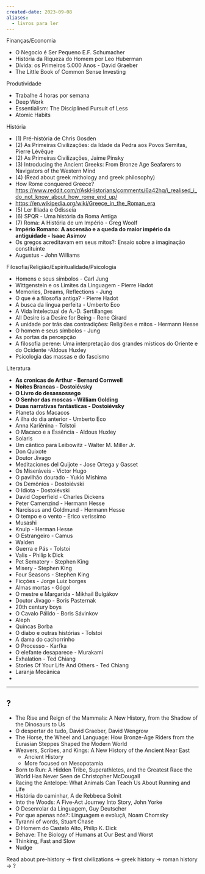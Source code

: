 ```yaml
---
created-date: 2023-09-08
aliases:
  - livros para ler
---
```


Finanças/Economia
- O Negocio é Ser Pequeno E.F. Schumacher 
- História da Riqueza do Homem por Leo Huberman
- Dívida: os Primeiros 5.000 Anos - David Graeber 
- The Little Book of Common Sense Investing


Produtividade
- Trabalhe 4 horas por semana
- Deep Work
- Essentialism: The Disciplined Pursuit of Less 
- Atomic Habits

História
- (1) Pré-história de Chris Gosden
- (2) As Primeiras Civilizações: da Idade da Pedra aos Povos Semitas, Pierre Lévêque
- (2) As Primeiras Civilizações, Jaime Pinsky 
- (3) Introducing the Ancient Greeks: From Bronze Age Seafarers to Navigators of the Western Mind
- (4) (Read about greek mithology and greek philosophy)
- How Rome conquered Greece? https://www.reddit.com/r/AskHistorians/comments/6a42hq/i_realised_i_do_not_know_about_how_rome_end_up/
- https://en.wikipedia.org/wiki/Greece_in_the_Roman_era
- (5) Ler Illiada e Odisseia
- (6) SPQR - Uma história da Roma Antiga
- (7) Roma: A História de um Império - Greg Woolf
- **Império Romano: A ascensão e a queda do maior império da antiguidade - Isaac Asimov**
- Os gregos acreditavam em seus mitos?: Ensaio sobre a imaginação constituinte
- Augustus - John Williams

Filosofia/Religião/Espiritualidade/Psicologia
- Homens e seus símbolos - Carl Jung
- Wittgenstein e os Limites da Linguagem - Pierre Hadot
- Memories, Dreams, Reflections - Jung
- O que é a filosofia antiga? - Pierre Hadot 
- A busca da língua perfeita - Umberto Eco
-  A Vida Intelectual de A.-D. Sertillanges 
- All Desire is a Desire for Being - Rene Girard
- A unidade por trás das contradições: Religiões e mitos - Hermann Hesse
- O homem e seus símbolos - Jung
- As portas da percepção
- A filosofia perene: Uma interpretação dos grandes místicos do Oriente e do Ocidente -Aldous Huxley
- Psicologia das massas e do fascismo

Literatura
- **As cronicas de Arthur - Bernard Cornwell**
- **Noites Brancas - Dostoiévsky**
- **O Livro do desassossego**
- **O Senhor das moscas - William Golding**
- **Duas narrativas fantásticas - Dostoiévsky**
- Planeta dos Macacos
- A ilha do dia anterior - Umberto Eco
- Anna Kariênina - Tolstoi
- O Macaco e a Essência - Aldous Huxley
- Solaris
- Um cântico para Leibowitz - Walter M. Miller Jr.
- Don Quixote
- Doutor Jivago
- Meditaciones del Quijote - Jose Ortega y Gasset 
- Os Miseráveis - Victor Hugo
- O pavilhão dourado - Yukio Mishima
- Os Demônios - Dostoiévski
- O Idiota - Dostoiévski
- David Coperfield - Charles Dickens
- Peter Camenzind - Hermann Hesse
- Narcissus and Goldmund - Hermann Hesse
- O tempo e o vento - Erico verissimo
- Musashi
- Knulp - Herman Hesse
- O Estrangeiro - Camus
- Walden
- Guerra e Pás - Tolstoi
- Valis - Philip k Dick
- Pet Sematery - Stephen King
- Misery - Stephen King
- Four Seasons - Stephen King
- Ficções - Jorge Luiz borges
- Almas mortas - Gógol
- O mestre e Margarida - Mikhail Bulgákov
- Doutor Jivago - Boris Pasternak
- 20th century boys
-  O Cavalo Pálido - Boris Sávinkov
- Aleph
- Quincas Borba 
- O diabo e outras histórias - Tolstoi
- A dama do cachorrinho
- O Processo - Karfka
- O elefante desaparece - Murakami
- Exhalation - Ted Chiang
- Stories Of Your Life And Others  - Ted Chiang
- Laranja Mecânica
- 

---
## ?
- The Rise and Reign of the Mammals: A New History, from the Shadow of the Dinosaurs to Us 
- O despertar de tudo, David Graeber, David Wengrow
- The Horse, the Wheel and Language: How Bronze-Age Riders from the Eurasian Steppes Shaped the Modern World 
- Weavers, Scribes, and Kings: A New History of the Ancient Near East 
	- Ancient History
	- More focused on Mesopotamia
- Born to Run: A Hidden Tribe, Superathletes, and the Greatest Race the World Has Never Seen de Christopher McDougall
- Racing the Antelope: What Animals Can Teach Us About Running and Life 
- História do caminhar, A de Rebbeca Solnit 
- Into the Woods: A Five-Act Journey Into Story, John Yorke
- O Desenrolar da Linguagem, Guy Deutscher
- Por que apenas nós?: Linguagem e evoluçã, Noam Chomsky
- Tyranni of words, Stuart Chase 
- O Homem do Castelo Alto, Philip K. Dick
- Behave: The Biology of Humans at Our Best and Worst
- Thinking, Fast and Slow 
- Nudge



Read about pre-history -> first civilizations -> greek history -> roman history -> ?